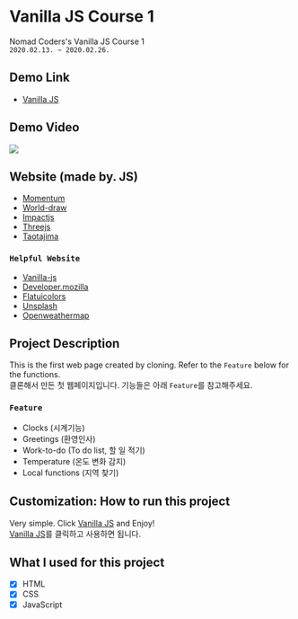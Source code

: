 # Vanilla JS Course 1

Nomad Coders's Vanilla JS Course 1  
`2020.02.13. ~ 2020.02.26.`

## Demo Link

- [Vanilla JS](https://wook2124.github.io/Vanilla_JS_Course_1/)

## Demo Video

![](demo.gif)

## Website (made by. JS)

- [Momentum](https://momentumdash.com/)
- [World-draw](https://world-draw.appspot.com/)
- [Impactjs](https://impactjs.com/games)
- [Threejs](https://threejs.org/)
- [Taotajima](http://taotajima.jp/)

### `Helpful Website`

- [Vanilla-js](http://vanilla-js.com/)
- [Developer.mozilla](https://developer.mozilla.org/ko/)
- [Flatuicolors](https://flatuicolors.com/)
- [Unsplash](https://unsplash.com/)
- [Openweathermap](https://openweathermap.org/api)

## Project Description 

This is the first web page created by cloning. Refer to the `Feature` below for the functions.  
클론해서 만든 첫 웹페이지입니다. 기능들은 아래 `Feature`를 참고해주세요.

### `Feature` 

- Clocks (시계기능)
- Greetings (환영인사)
- Work-to-do (To do list, 할 일 적기)
- Temperature (온도 변화 감지)
- Local functions (지역 찾기)

## Customization: How to run this project

Very simple. Click [Vanilla JS](https://wook2124.github.io/Vanilla_JS_Course_1/) and Enjoy!  
[Vanilla JS](https://wook2124.github.io/Vanilla_JS_Course_1/)를 클릭하고 사용하면 됩니다.

## What I used for this project 

- [X] HTML
- [X] CSS
- [X] JavaScript
